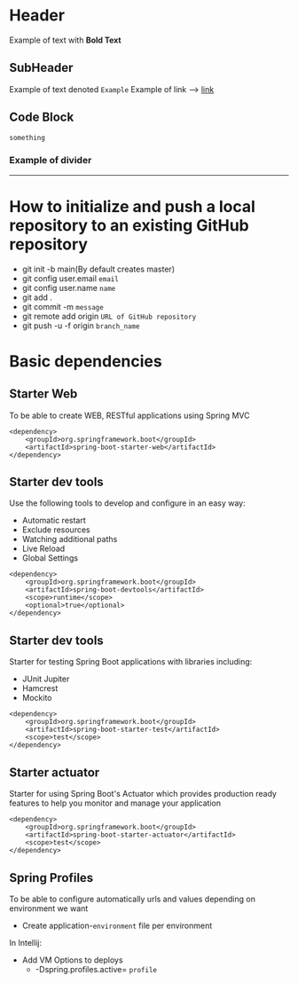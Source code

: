 # Header
Example of text with **Bold Text** 

## SubHeader
Example of text denoted `Example`
Example of link --> [link](https://www.jetbrains.com/help/idea/markdown.html#preview)

## Code Block
```java 
something
```


### Example of divider

---

# How to initialize and push a local repository to an existing GitHub repository
* git init -b main(By default creates master)
* git config user.email `email`
* git config user.name `name`
* git add .
* git commit -m `message`
* git remote add origin `URL of GitHub repository`
* git push -u -f origin `branch_name`

# Basic dependencies

## Starter Web
To be able to create WEB, RESTful applications using Spring MVC
```
<dependency>
    <groupId>org.springframework.boot</groupId>
    <artifactId>spring-boot-starter-web</artifactId>
</dependency>
```

## Starter dev tools
Use the following tools to develop and configure in an easy way:
* Automatic restart
* Exclude resources
* Watching additional paths
* Live Reload
* Global Settings
```
<dependency>
    <groupId>org.springframework.boot</groupId>
    <artifactId>spring-boot-devtools</artifactId>
    <scope>runtime</scope>
    <optional>true</optional>
</dependency>
```

## Starter dev tools
Starter for testing Spring Boot applications with libraries including:

* JUnit Jupiter
* Hamcrest 
* Mockito

```
<dependency>
    <groupId>org.springframework.boot</groupId>
    <artifactId>spring-boot-starter-test</artifactId>
    <scope>test</scope>
</dependency>
```

## Starter actuator
Starter for using Spring Boot's Actuator which provides production ready features to help you monitor and manage your application

```
<dependency>
    <groupId>org.springframework.boot</groupId>
    <artifactId>spring-boot-starter-actuator</artifactId>
    <scope>test</scope>
</dependency>
```

## Spring Profiles
To be able to configure automatically urls and values depending on environment we want
* Create application-`environment` file per  environment

In Intellij:
* Add VM Options to deploys
  * -Dspring.profiles.active= `profile`